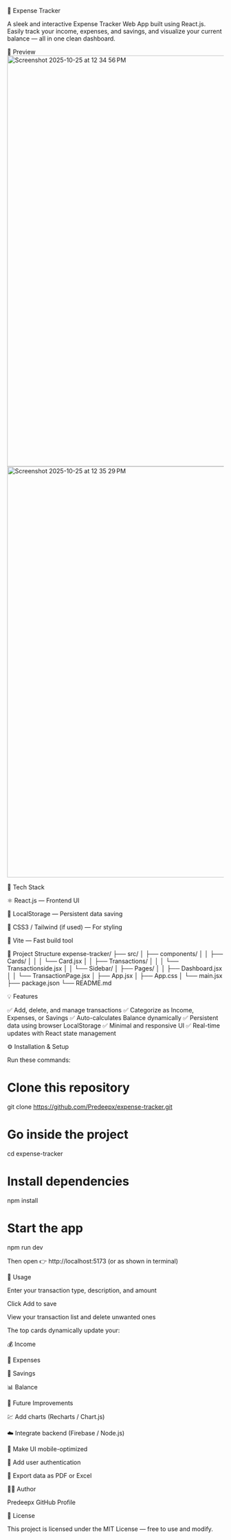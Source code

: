 🧾 Expense Tracker

A sleek and interactive Expense Tracker Web App built using React.js.
Easily track your income, expenses, and savings, and visualize your current balance — all in one clean dashboard.

📸 Preview
<img width="1470" height="956" alt="Screenshot 2025-10-25 at 12 34 56 PM" src="https://github.com/user-attachments/assets/4de78e52-19ea-4122-af44-a7fcd6b5a9cb" />
<img width="1470" height="956" alt="Screenshot 2025-10-25 at 12 35 29 PM" src="https://github.com/user-attachments/assets/77f7e506-c7f2-43fe-8530-808f13573a1c" />


🧰 Tech Stack

⚛️ React.js — Frontend UI

💾 LocalStorage — Persistent data saving

🎨 CSS3 / Tailwind (if used) — For styling

🔧 Vite — Fast build tool

📂 Project Structure
expense-tracker/
├── src/
│   ├── components/
│   │   ├── Cards/
│   │   │   └── Card.jsx
│   │   ├── Transactions/
│   │   │   └── Transactionside.jsx
│   │   └── Sidebar/
│   ├── Pages/
│   │   ├── Dashboard.jsx
│   │   └── TransactionPage.jsx
│   ├── App.jsx
│   ├── App.css
│   └── main.jsx
├── package.json
└── README.md

💡 Features

✅ Add, delete, and manage transactions
✅ Categorize as Income, Expenses, or Savings
✅ Auto-calculates Balance dynamically
✅ Persistent data using browser LocalStorage
✅ Minimal and responsive UI
✅ Real-time updates with React state management

⚙️ Installation & Setup

Run these commands:

# Clone this repository
git clone https://github.com/Predeepx/expense-tracker.git

# Go inside the project
cd expense-tracker

# Install dependencies
npm install

# Start the app
npm run dev


Then open 👉 http://localhost:5173 (or as shown in terminal)

🧮 Usage

Enter your transaction type, description, and amount

Click Add to save

View your transaction list and delete unwanted ones

The top cards dynamically update your:

💰 Income

💸 Expenses

💾 Savings

📊 Balance

🧠 Future Improvements

💹 Add charts (Recharts / Chart.js)

☁️ Integrate backend (Firebase / Node.js)

📱 Make UI mobile-optimized

🔐 Add user authentication

🧾 Export data as PDF or Excel

👨‍💻 Author

Predeepx
GitHub Profile

🪪 License

This project is licensed under the MIT License — free to use and modify.
